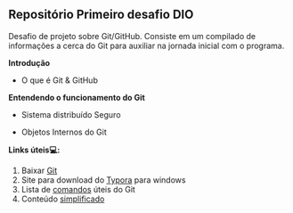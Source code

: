 ## Repositório Primeiro desafio DIO
Desafio de projeto sobre Git/GitHub. Consiste em um compilado de informações a cerca do Git para auxiliar na jornada inicial com o programa.



**Introdução**

- O que é Git & GitHub


**Entendendo o funcionamento do Git**

- Sistema distribuído Seguro


- Objetos Internos do Git




**Links úteis💻:**

1. Baixar [Git](https://git-scm.com/)
2. Site para download do [Typora](https://typora.br.uptodown.com/windows) para windows
3. Lista de [comandos](https://gist.github.com/leocomelli/2545add34e4fec21ec16) úteis do Git
4. Conteúdo [simplificado](https://drive.google.com/file/d/1Slgz6lPrYhlDNok2E7yTeaOu5cJd5yJn/view)
